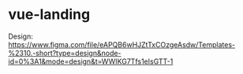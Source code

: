 # vue-landing

Design: https://www.figma.com/file/eAPQB6wHJZtTxCOzgeAsdw/Templates-%2310.-short?type=design&node-id=0%3A1&mode=design&t=WWIKG7Tfs1eIsGTT-1
